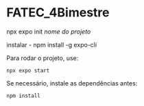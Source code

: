 # FATEC_4Bimestre
 
npx expo init *nome do projeto*
 
instalar - npm install -g expo-cli
 
 
Para rodar o projeto, use:
 
```
npx expo start
```
 
Se necessário, instale as dependências antes:
 
```
npm install
```